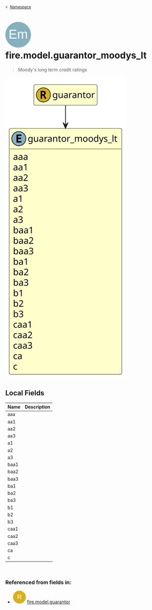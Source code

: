<sub>&lt;&nbsp; [Namespace](index.md)</sub>
# <img src='images/enumType-lg.svg'/> fire.model.guarantor_moodys_lt
>  
>Moody's long term credit ratings
> 
<img src='images/fire.model.guarantor_moodys_lt.svg'/>


## Local Fields


| Name        | Description |
| ----------- | ----------- |
| aaa |   |
| aa1 |   |
| aa2 |   |
| aa3 |   |
| a1 |   |
| a2 |   |
| a3 |   |
| baa1 |   |
| baa2 |   |
| baa3 |   |
| ba1 |   |
| ba2 |   |
| ba3 |   |
| b1 |   |
| b2 |   |
| b3 |   |
| caa1 |   |
| caa2 |   |
| caa3 |   |
| ca |   |
| c |   |

<br/>

### Referenced from fields in:
- <img src='images/recordType.svg'/> [fire.model.guarantor](UDT-fire.model.guarantor.md)
